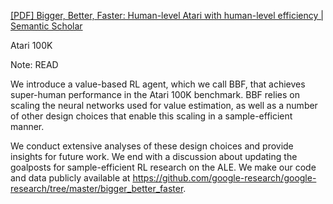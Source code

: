 [[PDF] Bigger, Better, Faster: Human-level Atari with human-level efficiency | Semantic Scholar](https://www.semanticscholar.org/paper/Bigger%2C-Better%2C-Faster%3A-Human-level-Atari-with-Schwarzer-Obando-Ceron/d364f8cb20daf958ebca53a807e79082eff98e78)

Atari 100K

Note: READ

We introduce a value-based RL agent, which we call BBF, that achieves super-human performance in the Atari 100K benchmark. BBF relies on scaling the neural networks used for value estimation, as well as a number of other design choices that enable this scaling in a sample-efficient manner. 

We conduct extensive analyses of these design choices and provide insights for future work. We end with a discussion about updating the goalposts for sample-efficient RL research on the ALE. We make our code and data publicly available at https://github.com/google-research/google-research/tree/master/bigger_better_faster.
